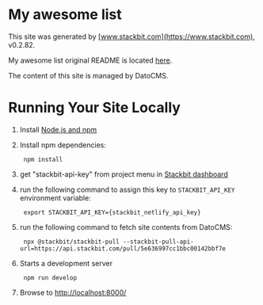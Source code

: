 # My awesome list

This site was generated by [www.stackbit.com](https://www.stackbit.com), v0.2.82.

My awesome list original README is located [here](./README.theme.md).

The content of this site is managed by DatoCMS.

# Running Your Site Locally

1. Install [Node.js and npm](https://nodejs.org/en/)

1. Install npm dependencies:

        npm install

1. get "stackbit-api-key" from project menu in [Stackbit dashboard](https://app.stackbit.com/dashboard)

1. run the following command to assign this key to `STACKBIT_API_KEY` environment variable:

        export STACKBIT_API_KEY={stackbit_netlify_api_key}

1. run the following command to fetch site contents from DatoCMS:

        npx @stackbit/stackbit-pull --stackbit-pull-api-url=https://api.stackbit.com/pull/5e636997cc1bbc00142bbf7e

1. Starts a development server

        npm run develop

1. Browse to [http://localhost:8000/](http://localhost:8000/)
